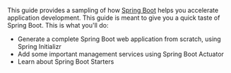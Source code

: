 This guide provides a sampling of how [Spring Boot](https://github.com/spring-projects/spring-boot) helps you accelerate application development. This guide is meant to give you a quick taste of Spring Boot. This is what you'll do:

- Generate a complete Spring Boot web application from scratch, using Spring Initializr
- Add some important management services using Spring Boot Actuator
- Learn about Spring Boot Starters
